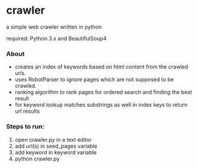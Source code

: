 # crawler
a simple web crawler written in python

required: Python 3.x and BeautifulSoup4  

### About
* creates an index of keywords based on html content from the crawled urls.  
* uses RobotParser to ignore pages which are not supposed to be crawled.  
* ranking algorithm to rank pages for ordered search and finding the best result  
* for keyword lookup matches substrings as well in index keys to return url results  

### Steps to run:    
1. open crawler.py in a text editor  
2. add url(s) in seed_pages variable  
3. add keyword in keyword variable  
4. python crawler.py
